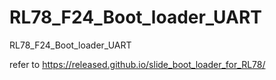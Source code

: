 # RL78_F24_Boot_loader_UART
 RL78_F24_Boot_loader_UART

refer to https://released.github.io/slide_boot_loader_for_RL78/



